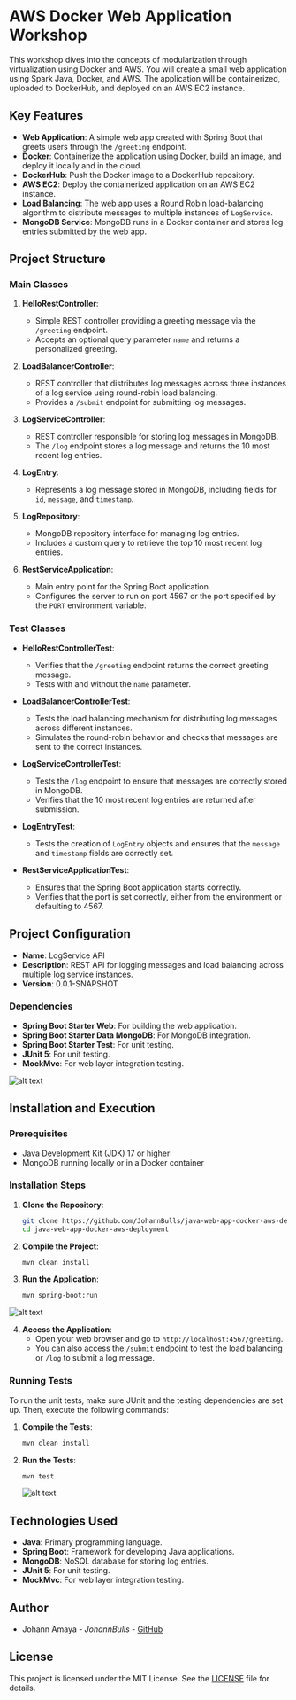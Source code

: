 
# AWS Docker Web Application Workshop

This workshop dives into the concepts of modularization through virtualization using Docker and AWS. You will create a small web application using Spark Java, Docker, and AWS. The application will be containerized, uploaded to DockerHub, and deployed on an AWS EC2 instance.

## Key Features

- **Web Application**: A simple web app created with Spring Boot that greets users through the `/greeting` endpoint.
- **Docker**: Containerize the application using Docker, build an image, and deploy it locally and in the cloud.
- **DockerHub**: Push the Docker image to a DockerHub repository.
- **AWS EC2**: Deploy the containerized application on an AWS EC2 instance.
- **Load Balancing**: The web app uses a Round Robin load-balancing algorithm to distribute messages to multiple instances of `LogService`.
- **MongoDB Service**: MongoDB runs in a Docker container and stores log entries submitted by the web app.

## Project Structure

### Main Classes

1. **HelloRestController**:
   - Simple REST controller providing a greeting message via the `/greeting` endpoint.
   - Accepts an optional query parameter `name` and returns a personalized greeting.

2. **LoadBalancerController**:
   - REST controller that distributes log messages across three instances of a log service using round-robin load balancing.
   - Provides a `/submit` endpoint for submitting log messages.

3. **LogServiceController**:
   - REST controller responsible for storing log messages in MongoDB.
   - The `/log` endpoint stores a log message and returns the 10 most recent log entries.

4. **LogEntry**:
   - Represents a log message stored in MongoDB, including fields for `id`, `message`, and `timestamp`.

5. **LogRepository**:
   - MongoDB repository interface for managing log entries.
   - Includes a custom query to retrieve the top 10 most recent log entries.

6. **RestServiceApplication**:
   - Main entry point for the Spring Boot application.
   - Configures the server to run on port 4567 or the port specified by the `PORT` environment variable.

### Test Classes

- **HelloRestControllerTest**:
  - Verifies that the `/greeting` endpoint returns the correct greeting message.
  - Tests with and without the `name` parameter.

- **LoadBalancerControllerTest**:
  - Tests the load balancing mechanism for distributing log messages across different instances.
  - Simulates the round-robin behavior and checks that messages are sent to the correct instances.

- **LogServiceControllerTest**:
  - Tests the `/log` endpoint to ensure that messages are correctly stored in MongoDB.
  - Verifies that the 10 most recent log entries are returned after submission.

- **LogEntryTest**:
  - Tests the creation of `LogEntry` objects and ensures that the `message` and `timestamp` fields are correctly set.

- **RestServiceApplicationTest**:
  - Ensures that the Spring Boot application starts correctly.
  - Verifies that the port is set correctly, either from the environment or defaulting to 4567.

## Project Configuration

- **Name**: LogService API
- **Description**: REST API for logging messages and load balancing across multiple log service instances.
- **Version**: 0.0.1-SNAPSHOT

### Dependencies

- **Spring Boot Starter Web**: For building the web application.
- **Spring Boot Starter Data MongoDB**: For MongoDB integration.
- **Spring Boot Starter Test**: For unit testing.
- **JUnit 5**: For unit testing.
- **MockMvc**: For web layer integration testing.

![alt text](images/diagrama.png)

## Installation and Execution

### Prerequisites

- Java Development Kit (JDK) 17 or higher
- MongoDB running locally or in a Docker container

### Installation Steps

1. **Clone the Repository**:

   ```bash
   git clone https://github.com/JohannBulls/java-web-app-docker-aws-deployment.git
   cd java-web-app-docker-aws-deployment
   ```

2. **Compile the Project**:

   ```bash
   mvn clean install
   ```

3. **Run the Application**:

   ```bash
   mvn spring-boot:run
   ```

![alt text](images/browser.png)

4. **Access the Application**:
   - Open your web browser and go to `http://localhost:4567/greeting`.
   - You can also access the `/submit` endpoint to test the load balancing or `/log` to submit a log message.

### Running Tests

To run the unit tests, make sure JUnit and the testing dependencies are set up. Then, execute the following commands:

1. **Compile the Tests**:

   ```bash
   mvn clean install
   ```

2. **Run the Tests**:

   ```bash
   mvn test
   ```

   ![alt text](images/test.png)

## Technologies Used

- **Java**: Primary programming language.
- **Spring Boot**: Framework for developing Java applications.
- **MongoDB**: NoSQL database for storing log entries.
- **JUnit 5**: For unit testing.
- **MockMvc**: For web layer integration testing.

## Author

- Johann Amaya - *JohannBulls* - [GitHub](https://github.com/JohannBulls)

## License

This project is licensed under the MIT License. See the [LICENSE](LICENSE.txt) file for details.
